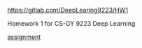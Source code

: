 https://gitlab.com/DeepLearing9223/HW1

Homework 1 for CS-GY 9223 Deep Learning

[assignment](CS-GY%209223-E%20Deep%20Learning%20-%20Homework%201.pdf)
